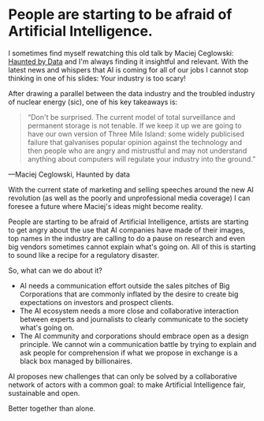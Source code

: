 # People are starting to be afraid of Artificial Intelligence.

I sometimes find myself rewatching this old talk by Maciej Ceglowski: [Haunted by Data](https://www.youtube.com/watch?v=GAXLHM-1Psk) and I'm always finding it insightful and relevant. With the latest news and whispers that AI is coming for all of our jobs I cannot stop thinking in one of his slides: Your industry is too scary!

After drawing a parallel between the data industry and the troubled industry of nuclear energy (sic), one of his key takeaways is:

> “Don't be surprised. The current model of total surveillance and permanent storage is not tenable. If we keep it up we are going to have our own version of Three Mile Island: some widely publicised failure that galvanises popular opinion against the technology and then people who are angry and mistrustful and may not understand anything about computers will regulate your industry into the ground.”

—Maciej Ceglowski, Haunted by data

With the current state of marketing and selling speeches around the new AI revolution (as well as the poorly and unprofessional media coverage) I can foresee a future where Maciej's ideas might become reality.

People are starting to be afraid of Artificial Intelligence, artists are starting to get angry about the use that AI companies have made of their images, top names in the industry are calling to do a pause on research and even big vendors sometimes cannot explain what's going on. All of this is starting to sound like a recipe for a regulatory disaster.

So, what can we do about it?

*   AI needs a communication effort outside the sales pitches of Big Corporations that are commonly inflated by the desire to create big expectations on investors and prospect clients.
*   The AI ecosystem needs a more close and collaborative interaction between experts and journalists to clearly communicate to the society what's going on.
*   The AI community and corporations should embrace open as a design principle. We cannot win a communication battle by trying to explain and ask people for comprehension if what we propose in exchange is a black box managed by billionaires.

AI proposes new challenges that can only be solved by a collaborative network of actors with a common goal: to make Artificial Intelligence fair, sustainable and open.

Better together than alone.
